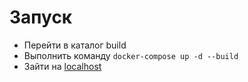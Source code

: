 # Запуск

+ Перейти в каталог build
+ Выполнить команду `docker-compose up -d --build`
+ Зайти на [localhost](http://localhost)